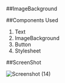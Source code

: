 ##ImageBackground

##Components Used
1. Text
2. ImageBackground
3. Button
4. Stylesheet

##ScreenShot


![Screenshot (14)](https://github.com/Kamalis8/React-components/assets/147134756/1a8ae367-0761-46f6-b4f4-9439a24beb1a)
